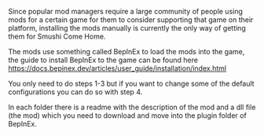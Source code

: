 Since popular mod managers require a large community of people using mods for a certain game for them to consider supporting that game on their platform, installing the mods manually is currently the only way of getting them for Smushi Come Home.

The mods use something called BepInEx to load the mods into the game, the guide to install BepInEx to the game can be found here https://docs.bepinex.dev/articles/user_guide/installation/index.html

You only need to do steps 1-3 but if you want to change some of the default configurations you can do so with step 4.

In each folder there is a readme with the description of the mod and a dll file (the mod) which you need to download and move into the plugin folder of BepInEx.
